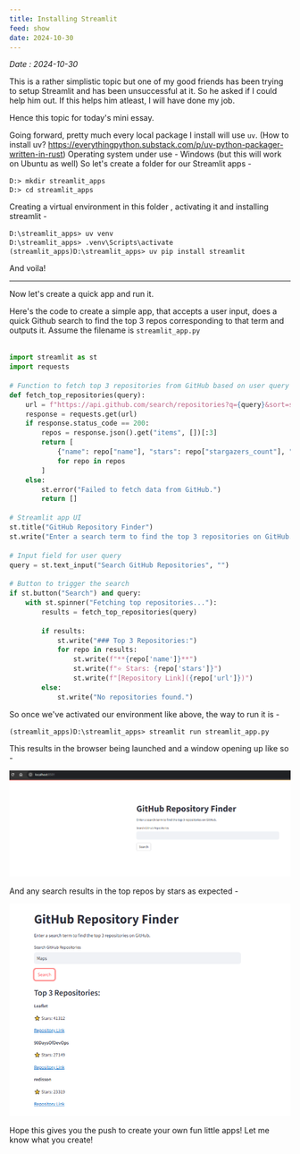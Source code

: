 ```yaml
---
title: Installing Streamlit
feed: show
date: 2024-10-30
---
```

_Date : 2024-10-30_

This is a rather simplistic topic but one of my good friends has been trying to setup Streamlit and has been unsuccessful at it. So he asked if I could help him out.  If this helps him atleast, I will have done my job. 

Hence this topic for today's mini essay.

Going forward, pretty much every local package I install will use `uv`. 
(How to install uv? https://everythingpython.substack.com/p/uv-python-packager-written-in-rust)
Operating system under use - Windows (but this will work on Ubuntu as well)
So let's create a folder for our Streamlit apps - 

```shell
D:> mkdir streamlit_apps
D:> cd streamlit_apps
```

Creating a virtual environment in this folder , activating it and installing streamlit - 
```shell
D:\streamlit_apps> uv venv
D:\streamlit_apps> .venv\Scripts\activate
(streamlit_apps)D:\streamlit_apps> uv pip install streamlit
```

And voila!

---

Now let's create a quick app and run it. 

Here's the code to create a simple app, that accepts a user input, does a quick Github search to find the top 3 repos corresponding to that term and outputs it. Assume the filename is `streamlit_app.py`


```python

import streamlit as st
import requests

# Function to fetch top 3 repositories from GitHub based on user query
def fetch_top_repositories(query):
    url = f"https://api.github.com/search/repositories?q={query}&sort=stars&order=desc"
    response = requests.get(url)
    if response.status_code == 200:
        repos = response.json().get("items", [])[:3]
        return [
            {"name": repo["name"], "stars": repo["stargazers_count"], "url": repo["html_url"]}
            for repo in repos
        ]
    else:
        st.error("Failed to fetch data from GitHub.")
        return []

# Streamlit app UI
st.title("GitHub Repository Finder")
st.write("Enter a search term to find the top 3 repositories on GitHub.")

# Input field for user query
query = st.text_input("Search GitHub Repositories", "")

# Button to trigger the search
if st.button("Search") and query:
    with st.spinner("Fetching top repositories..."):
        results = fetch_top_repositories(query)
        
        if results:
            st.write("### Top 3 Repositories:")
            for repo in results:
                st.write(f"**{repo['name']}**")
                st.write(f"⭐ Stars: {repo['stars']}")
                st.write(f"[Repository Link]({repo['url']})")
        else:
            st.write("No repositories found.")
```


So once we've activated our environment like above, the way to run it is - 


```
(streamlit_apps)D:\streamlit_apps> streamlit run streamlit_app.py
```


This results in the browser being launched and a window opening up like so - 

![Alt Text](/assets/img/install-streamlit/1.png)


And any search results in the top repos by stars as expected - 

![Alt Text](/assets/img/install-streamlit/2.png)


Hope this gives you the push to create your own fun little apps!
Let me know what you create!
